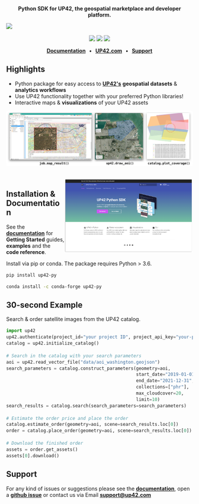 <p align="center">
    <strong>Python SDK for UP42, the geospatial marketplace and developer platform.</strong>
</p>

![](docs/assets/github-banner-3.jpg)

<p align="center">
    <a href="https://pypi.org/project/up42-py/" title="up42-py on pypi"><img src="https://img.shields.io/pypi/v/up42-py?color=brightgreen"></a>
    <img src="https://sonarcloud.io/api/project_badges/measure?project=up42_up42-py&metric=coverage">
    <a href="https://twitter.com/UP42_" title="UP42 on Twitter"><img src="https://img.shields.io/twitter/follow/UP42_.svg?style=social"></a>
</p>

<p align="center">
    <b>
      <a href="https://sdk.up42.com/">Documentation</a> &nbsp; • &nbsp;
      <a href="http://www.up42.com">UP42.com</a> &nbsp; • &nbsp;
      <a href="#support">Support</a>
    </b>
</p>

## Highlights
- Python package for easy access to **[UP42's](http://www.up42.com)** **geospatial datasets** & **analytics workflows**
- Use UP42 functionality together with your preferred Python libraries!
- Interactive maps & **visualizations** of your UP42 assets

![](docs/assets/vizualisations.jpg)

<br>

<img align="right" href="https://sdk.up42.com/" src="docs/assets/docs.png" alt="" height="200"/>

## Installation & Documentation

See the **[documentation](https://sdk.up42.com/)** for **Getting Started** guides, **examples** and the **code 
reference**. 

Install via pip or conda. The package requires Python > 3.6.

```bash
pip install up42-py
```
```bash
conda install -c conda-forge up42-py
```

## 30-second Example

Search & order satellite images from the UP42 catalog.

```python
import up42
up42.authenticate(project_id="your project ID", project_api_key="your-project-API-key")
catalog = up42.initialize_catalog()

# Search in the catalog with your search parameters
aoi = up42.read_vector_file("data/aoi_washington.geojson")
search_parameters = catalog.construct_parameters(geometry=aoi,
                                                 start_date="2019-01-01",
                                                 end_date="2021-12-31",
                                                 collections=["phr"],
                                                 max_cloudcover=20,
                                                 limit=10)
search_results = catalog.search(search_parameters=search_parameters)

# Estimate the order price and place the order
catalog.estimate_order(geometry=aoi, scene=search_results.loc[0])
order = catalog.place_order(geometry=aoi, scene=search_results.loc[0])

# Download the finished order
assets = order.get_assets()
assets[0].download()
```

## Support

For any kind of issues or suggestions please see the [**documentation**](https://sdk.up42.com/), open a **[github issue](https://github.com/up42/up42-py/issues)** or contact us via Email **[support@up42.com](mailto:support@up42.com)**
